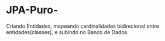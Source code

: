 # JPA-Puro-
Criando Entidades, mapeando cardinalidades bidirecional entre entidades(classes), e subindo no Banco de Dados.

